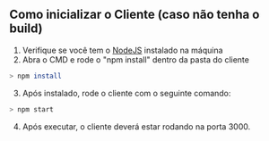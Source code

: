 ## Como inicializar o Cliente (caso não tenha o build)

1. Verifique se você tem o [NodeJS](https://nodejs.org/pt-br/download) instalado na máquina
2. Abra o CMD e rode o "npm install" dentro da pasta do cliente
```bash
> npm install
``` 
3. Após instalado, rode o cliente com o seguinte comando:
```bash
> npm start
```
4. Após executar, o cliente deverá estar rodando na porta 3000.
